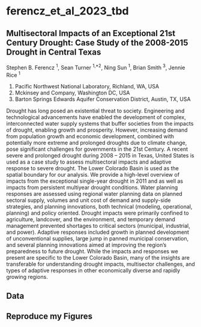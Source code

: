 # ferencz_et_al_2023_tbd

## Multisectoral Impacts of an Exceptional 21st Century Drought: Case Study of the 2008-2015 Drought in Central Texas
Stephen B. Ferencz <sup>1</sup>, Sean Turner <sup>1,*2</sup>, Ning Sun <sup>1</sup>, Brian Smith <sup>3</sup>, Jennie Rice <sup>1</sup> 
1. Pacific Northwest National Laboratory, Richland, WA, USA
2. Mckinsey and Company, Washington DC, USA
3. Barton Springs Edwards Aquifer Conservation District, Austin, TX, USA

Drought has long posed an existential threat to society. Engineering and technological advancements have enabled the development of complex, interconnected water supply systems that buffer societies from the impacts of drought, enabling growth and prosperity. However, increasing demand from population growth and economic development, combined with potentially more extreme and prolonged droughts due to climate change, pose significant challenges for governments in the 21st Century. A recent severe and prolonged drought during 2008 – 2015 in Texas, United States is used as a case study to assess multisectoral impacts and adaptive response to severe drought. The Lower Colorado Basin is used as the spatial boundary for our analysis. We provide a high-level overview of impacts from the exceptional single-year drought in 2011 and as well as impacts from persistent multiyear drought conditions. Water planning responses are assessed using regional water planning data on planned sectoral supply, volumes and unit cost of demand and supply-side strategies, and planning innovations, both technical (modeling, operational, planning) and policy oriented. Drought impacts were primarily confined to agriculture, landcover, and the environment, and temporary demand management prevented shortages to critical sectors (municipal, industrial, and power). Adaptive responses included growth in planned development of unconventional supplies, large jump in panned municipal conservation, and several planning innovations aimed at improving the region’s preparedness to future drought. While the impacts and responses we present are specific to the Lower Colorado Basin, many of the insights are transferable for understanding drought impacts, multisector challenges, and types of adaptive responses in other economically diverse and rapidly growing regions. 

## Data 


## Reproduce my Figures 


